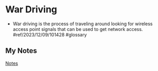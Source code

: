 # War Driving
- War driving is the process of traveling around looking for wireless access point signals that can be used to get network access. #ref/2023/12/09/101428 #glossary 
## My Notes
[Notes](mynotes/war-driving-notes.md)
